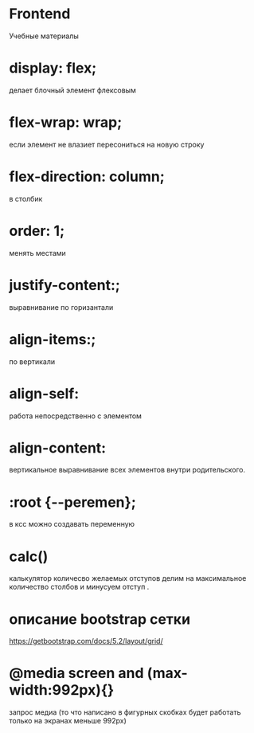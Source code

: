 # Frontend
Учебные материалы
# display: flex; 
делает блочный элемент флексовым
# flex-wrap: wrap;
если элемент не влазиет пересониться на новую строку
# flex-direction: column;
в столбик 
# order: 1;
менять местами
# justify-content:;
выравнивание по горизантали
# align-items:;
по вертикали
# align-self:
работа непосредственно с элементом
# align-content:
вертикальное выравнивание всех элементов внутри родительского.
# :root {--peremen};
в ксс можно создавать переменную 
# calc()
калькулятор количесво желаемых отступов делим на максимальное количество столбов и минусуем отступ .
# описание bootstrap сетки
https://getbootstrap.com/docs/5.2/layout/grid/
# @media screen and (max-width:992px){}
запрос медиа (то что написано в фигурных скобках будет работать только на экранах меньше 992px)
